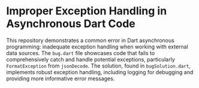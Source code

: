 # Improper Exception Handling in Asynchronous Dart Code

This repository demonstrates a common error in Dart asynchronous programming: inadequate exception handling when working with external data sources.  The `bug.dart` file showcases code that fails to comprehensively catch and handle potential exceptions, particularly `FormatException` from `jsonDecode`. The solution, found in `bugSolution.dart`, implements robust exception handling, including logging for debugging and providing more informative error messages.